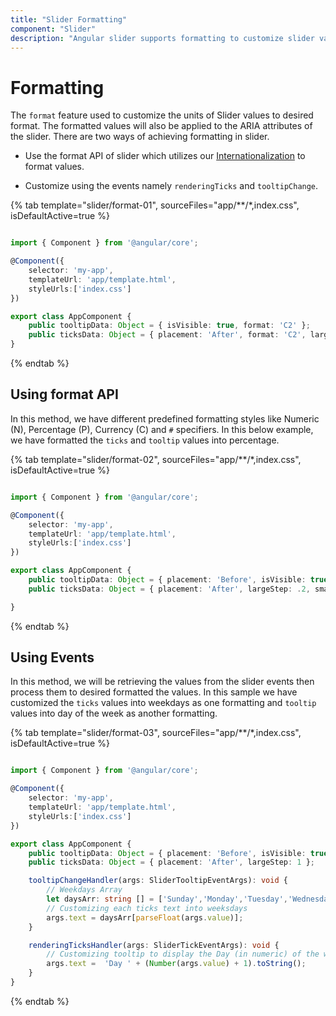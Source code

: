 ```yaml
---
title: "Slider Formatting"
component: "Slider"
description: "Angular slider supports formatting to customize slider values like time, currency & km, values, also displayed in ticks & tooltip."
---
```


# Formatting

The `format` feature used to customize the units of Slider values to desired format. The formatted values will also be applied
to the ARIA attributes of the slider. There are two ways of achieving formatting in slider.

* Use the format API of slider which utilizes our [Internationalization](../common/internationalization/) to format values.

* Customize using the events namely `renderingTicks` and `tooltipChange`.

{% tab template="slider/format-01", sourceFiles="app/**/*,index.css", isDefaultActive=true %}

```typescript

import { Component } from '@angular/core';

@Component({
    selector: 'my-app',
    templateUrl: 'app/template.html',
    styleUrls:['index.css']
})

export class AppComponent {
    public tooltipData: Object = { isVisible: true, format: 'C2' };
    public ticksData: Object = { placement: 'After', format: 'C2', largeStep: 20, smallStep: 10, showSmallTicks: true };
}

```

{% endtab %}

## Using format API

In this method, we have different predefined formatting styles like Numeric (N), Percentage (P), Currency (C) and `#` specifiers. In
this below example, we have formatted the `ticks` and `tooltip` values into percentage.

{% tab template="slider/format-02", sourceFiles="app/**/*,index.css", isDefaultActive=true %}

```typescript

import { Component } from '@angular/core';

@Component({
    selector: 'my-app',
    templateUrl: 'app/template.html',
    styleUrls:['index.css']
})

export class AppComponent {
    public tooltipData: Object = { placement: 'Before', isVisible: true, showOn: 'Always', format: 'P0' };
    public ticksData: Object = { placement: 'After', largeStep: .2, smallStep: .1, showSmallTicks: true, format: 'P0' };

}

```

{% endtab %}

## Using Events

In this method, we will be retrieving the values from the slider events then process them to desired formatted the values.
In this sample we have customized the `ticks` values into weekdays as one formatting and `tooltip` values into day of the week as another formatting.

{% tab template="slider/format-03", sourceFiles="app/**/*,index.css", isDefaultActive=true %}

```typescript

import { Component } from '@angular/core';

@Component({
    selector: 'my-app',
    templateUrl: 'app/template.html',
    styleUrls:['index.css']
})

export class AppComponent {
    public tooltipData: Object = { placement: 'Before', isVisible: true };
    public ticksData: Object = { placement: 'After', largeStep: 1 };

    tooltipChangeHandler(args: SliderTooltipEventArgs): void {
        // Weekdays Array
        let daysArr: string [] = ['Sunday','Monday','Tuesday','Wednesday','Thrusday','Friday','Saturday'];
        // Customizing each ticks text into weeksdays
        args.text = daysArr[parseFloat(args.value)];
    }

    renderingTicksHandler(args: SliderTickEventArgs): void {
        // Customizing tooltip to display the Day (in numeric) of the week
        args.text =  'Day ' + (Number(args.value) + 1).toString();
    }
}

```

{% endtab %}
